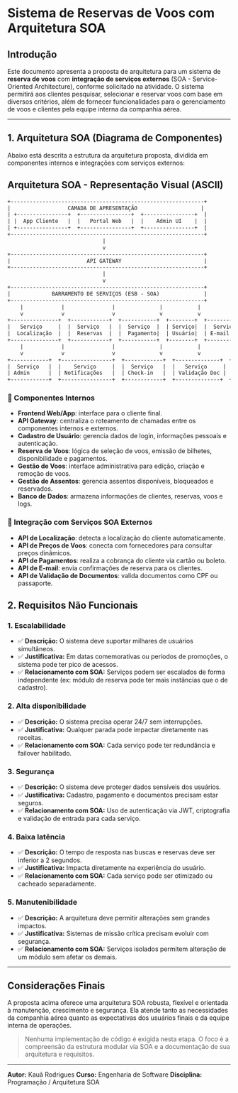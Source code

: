 # Sistema de Reservas de Voos com Arquitetura SOA

## Introdução

Este documento apresenta a proposta de arquitetura para um sistema de **reserva de voos** com **integração de serviços externos** (SOA - Service-Oriented Architecture), conforme solicitado na atividade. O sistema permitirá aos clientes pesquisar, selecionar e reservar voos com base em diversos critérios, além de fornecer funcionalidades para o gerenciamento de voos e clientes pela equipe interna da companhia aérea.

---

## 1. Arquitetura SOA (Diagrama de Componentes)

Abaixo está descrita a estrutura da arquitetura proposta, dividida em componentes internos e integrações com serviços externos:

## Arquitetura SOA - Representação Visual (ASCII)

```txt
+-------------------------------------------------------------+
|                  CAMADA DE APRESENTAÇÃO                    |
| +----------------+  +----------------+  +----------------+  |
| |  App Cliente   |  |   Portal Web   |  |    Admin UI    |  |
| +----------------+  +----------------+  +----------------+  |
+-------------------------------------------------------------+
                              |
                              v
+-------------------------------------------------------------+
|                        API GATEWAY                          |
+-------------------------------------------------------------+
                              |
                              v
+-------------------------------------------------------------+
|             BARRAMENTO DE SERVIÇOS (ESB - SOA)              |
+-------------------------------------------------------------+
    |            |               |              |           |
    v            v               v              v           v
+---------------+  +------------+  +-----------+  +--------+  +------------+
|   Serviço     |  |  Serviço   |  |  Serviço  |  | Serviço|  |  Serviço   |
|  Localização  |  |  Reservas  |  |  Pagamento|  | Usuário|  | E-mail     |
+---------------+  +------------+  +-----------+  +--------+  +------------+
    |            |               |              |           |
    v            v               v              v           v
+------------+  +----------------+  +------------+  +--------------+  +------------+
|  Serviço   |  |    Serviço     |  |  Serviço   |  |   Serviço     |  |  Serviço   |
| Admin      |  | Notificações   |  | Check-in   |  | Validação Doc |  |  Preços    |
+------------+  +----------------+  +------------+  +--------------+  +------------+
```


### 🔹 Componentes Internos

* **Frontend Web/App**: interface para o cliente final.
* **API Gateway**: centraliza o roteamento de chamadas entre os componentes internos e externos.
* **Cadastro de Usuário**: gerencia dados de login, informações pessoais e autenticação.
* **Reserva de Voos**: lógica de seleção de voos, emissão de bilhetes, disponibilidade e pagamentos.
* **Gestão de Voos**: interface administrativa para edição, criação e remoção de voos.
* **Gestão de Assentos**: gerencia assentos disponíveis, bloqueados e reservados.
* **Banco de Dados**: armazena informações de clientes, reservas, voos e logs.

### 🔗 Integração com Serviços SOA Externos

* **API de Localização**: detecta a localização do cliente automaticamente.
* **API de Preços de Voos**: conecta com fornecedores para consultar preços dinâmicos.
* **API de Pagamentos**: realiza a cobrança do cliente via cartão ou boleto.
* **API de E-mail**: envia confirmações de reserva para os clientes.
* **API de Validação de Documentos**: valida documentos como CPF ou passaporte.

## 2. Requisitos Não Funcionais

### 1. Escalabilidade

* ✅ **Descrição:** O sistema deve suportar milhares de usuários simultâneos.
* ✅ **Justificativa:** Em datas comemorativas ou períodos de promoções, o sistema pode ter pico de acessos.
* ✅ **Relacionamento com SOA:** Serviços podem ser escalados de forma independente (ex: módulo de reserva pode ter mais instâncias que o de cadastro).

### 2. Alta disponibilidade

* ✅ **Descrição:** O sistema precisa operar 24/7 sem interrupções.
* ✅ **Justificativa:** Qualquer parada pode impactar diretamente nas receitas.
* ✅ **Relacionamento com SOA:** Cada serviço pode ter redundância e failover habilitado.

### 3. Segurança

* ✅ **Descrição:** O sistema deve proteger dados sensíveis dos usuários.
* ✅ **Justificativa:** Cadastro, pagamento e documentos precisam estar seguros.
* ✅ **Relacionamento com SOA:** Uso de autenticação via JWT, criptografia e validação de entrada para cada serviço.

### 4. Baixa latência

* ✅ **Descrição:** O tempo de resposta nas buscas e reservas deve ser inferior a 2 segundos.
* ✅ **Justificativa:** Impacta diretamente na experiência do usuário.
* ✅ **Relacionamento com SOA:** Cada serviço pode ser otimizado ou cacheado separadamente.

### 5. Manutenibilidade

* ✅ **Descrição:** A arquitetura deve permitir alterações sem grandes impactos.
* ✅ **Justificativa:** Sistemas de missão crítica precisam evoluir com segurança.
* ✅ **Relacionamento com SOA:** Serviços isolados permitem alteração de um módulo sem afetar os demais.

---

## Considerações Finais

A proposta acima oferece uma arquitetura SOA robusta, flexível e orientada à manutenção, crescimento e segurança. Ela atende tanto as necessidades da companhia aérea quanto as expectativas dos usuários finais e da equipe interna de operações.

> Nenhuma implementação de código é exigida nesta etapa. O foco é a compreensão da estrutura modular via SOA e a documentação de sua arquitetura e requisitos.

---

**Autor:** Kauã Rodrigues
**Curso:** Engenharia de Software
**Disciplina:** Programação / Arquitetura SOA
